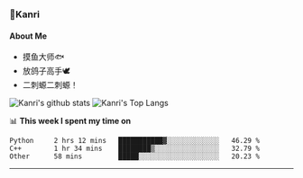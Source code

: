 ### 🌱Kanri
#### About Me
- 摸鱼大师🐟
- 放鸽子高手🕊
- 二刺螈二刺螈！

![Kanri's github stats](https://github-readme-stats.vercel.app/api?username=Yiwen-Chan&show_icons=true&theme=vue&line_height=20)
![Kanri's Top Langs](https://github-readme-stats.vercel.app/api/top-langs/?username=Yiwen-Chan&layout=compact&theme=vue&card_width=270)

📊 **This week I spent my time on**
<!--START_SECTION:waka-->
```text
Python     2 hrs 12 mins   ███████████▓░░░░░░░░░░░░░   46.29 % 
C++        1 hr 34 mins    ████████▒░░░░░░░░░░░░░░░░   32.79 % 
Other      58 mins         █████░░░░░░░░░░░░░░░░░░░░   20.23 % 
```
<!--END_SECTION:waka-->

***

